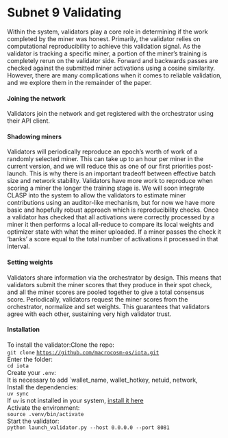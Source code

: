 # Subnet 9 Validating

Within the system, validators play a core role in determining if the work completed by the miner was honest. Primarily, the validator relies on computational reproducibility to achieve this validation signal. As the validator is tracking a specific miner, a portion of the miner’s training is completely rerun on the validator side. Forward and backwards passes are checked against the submitted miner activations using a cosine similarity. However, there are many complications when it comes to reliable validation, and we explore them in the remainder of the paper.

#### Joining the network

Validators join the network and get registered with the orchestrator using their API client.

#### Shadowing miners

Validators will periodically reproduce an epoch’s worth of work of a randomly selected miner. This can take up to an hour per miner in the current version, and we will reduce this as one of our first priorities post-launch. This is why there is an important tradeoff between effective batch size and network stability. Validators have more work to reproduce when scoring a miner the longer the training stage is. We will soon integrate CLASP into the system to allow the validators to estimate miner contributions using an auditor-like mechanism, but for now we have more basic and hopefully robust approach which is reproducibility checks. Once a validator has checked that all activations were correctly processed by a miner it then performs a local all-reduce to compare its local weights and optimizer state with what the miner uploaded. If a miner passes the check it ‘banks’ a score equal to the total number of activations it processed in that interval.

#### Setting weights

Validators share information via the orchestrator by design. This means that validators submit the miner scores that they produce in their spot check, and all the miner scores are pooled together to give a total consensus score. Periodically, validators request the miner scores from the orchestrator, normalize and set weights. This guarantees that validators agree with each other, sustaining very high validator trust.

#### Installation

To install the validator:Clone the repo:\
`git clone` [`https://github.com/macrocosm-os/iota.git`](https://github.com/macrocosm-os/iota.git)\
Enter the folder:\
`cd iota`\
Create your `.env`:\
It is necessary to add \`wallet\_name, wallet\_hotkey, netuid, network,\
Install the dependencies:\
`uv sync`\
&#x20;  If `uv` is not installed in your system, [install it here](https://docs.astral.sh/uv/getting-started/installation/)\
Activate the environment:\
`source .venv/bin/activate`\
Start the validator:\
`python launch_validator.py --host 0.0.0.0 --port 8081`
